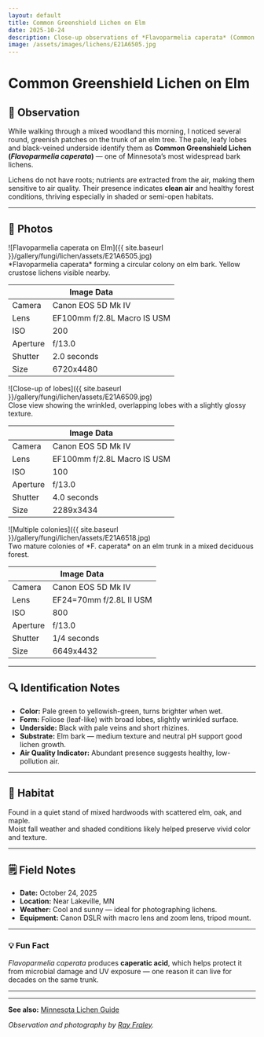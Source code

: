 ```yaml
---
layout: default
title: Common Greenshield Lichen on Elm
date: 2025-10-24
description: Close-up observations of *Flavoparmelia caperata* (Common Greenshield Lichen) on an elm tree in Minnesota.
image: /assets/images/lichens/E21A6505.jpg
---
```


# Common Greenshield Lichen on Elm

## 🌿 Observation
While walking through a mixed woodland this morning, I noticed several round, greenish patches on the trunk of an elm tree. The pale, leafy lobes and black-veined underside identify them as **Common Greenshield Lichen (*Flavoparmelia caperata*)** — one of Minnesota’s most widespread bark lichens.

Lichens do not have roots; nutrients are extracted from the air, making them sensitive to air quality. Their presence indicates **clean air** and healthy forest conditions, thriving especially in shaded or semi-open habitats. 

---

## 📸 Photos
<div class="photo-tile">
    ![Flavoparmelia caperata on Elm]({{ site.baseurl }}/gallery/fungi/lichen/assets/E21A6505.jpg)<br>
    *Flavoparmelia caperata* forming a circular colony on elm bark. Yellow crustose lichens visible nearby.
    <div class="image-meta">
        <table>
            <th colspan="2">Image Data</th>
            <tbody>
                <tr><td>Camera</td><td>Canon EOS 5D Mk IV</td></tr>
                <tr><td>Lens</td><td>EF100mm f/2.8L Macro IS USM</td></tr>
                <tr><td>ISO</td><td>200</td></tr>
                <tr><td>Aperture</td><td>f/13.0</td></tr>
                <tr><td>Shutter</td><td>2.0 seconds</td></tr>
                <tr><td>Size</td><td>6720x4480</td></tr>
            </tbody>
        </table>
    </div>
</div>

<div class="photo-tile">
    ![Close-up of lobes]({{ site.baseurl }}/gallery/fungi/lichen/assets/E21A6509.jpg)<br>
    Close view showing the wrinkled, overlapping lobes with a slightly glossy texture.
    <div class="image-meta">
        <table>
            <th colspan="2">Image Data</th>
            <tbody>
                <tr><td>Camera<td>Canon EOS 5D Mk IV</td></tr>
                <tr><td>Lens<td>EF100mm f/2.8L Macro IS USM</td></tr>
                <tr><td>ISO<td>100</td></tr>
                <tr><td>Aperture<td>f/13.0</td></tr>
                <tr><td>Shutter<td>4.0 seconds</td></tr>
                <tr><td>Size<td>2289x3434</td></tr>
            </tbody>
        </table>
    </div>
</div>

<div class="photo-tile">
    ![Multiple colonies]({{ site.baseurl }}/gallery/fungi/lichen/assets/E21A6518.jpg)<br>
    Two mature colonies of *F. caperata* on an elm trunk in a mixed deciduous forest.
    <div class="image-meta">
        <table>
            <th colspan="2">Image Data</th>
            <tbody>
                <tr><td>Camera<td>Canon EOS 5D Mk IV</td></tr>
                <tr><td>Lens<td>EF24=70mm f/2.8L II USM</td></tr>
                <tr><td>ISO<td>800</td></tr>
                <tr><td>Aperture<td>f/13.0</td></tr>
                <tr><td>Shutter<td>1/4 seconds</td></tr>
                <tr><td>Size<td>6649x4432</td></tr>
            </tbody>
        </table>
    </div>
</div>

---

## 🔍 Identification Notes
- **Color:** Pale green to yellowish-green, turns brighter when wet.  
- **Form:** Foliose (leaf-like) with broad lobes, slightly wrinkled surface.  
- **Underside:** Black with pale veins and short rhizines.  
- **Substrate:** Elm bark — medium texture and neutral pH support good lichen growth.  
- **Air Quality Indicator:** Abundant presence suggests healthy, low-pollution air.  

---

## 🧭 Habitat
Found in a quiet stand of mixed hardwoods with scattered elm, oak, and maple.  
Moist fall weather and shaded conditions likely helped preserve vivid color and texture.

---

## 🗒️ Field Notes
- **Date:** October 24, 2025  
- **Location:** Near Lakeville, MN  
- **Weather:** Cool and sunny — ideal for photographing lichens.  
- **Equipment:** Canon DSLR with macro lens and zoom lens, tripod mount.  

---

### 💡 Fun Fact
*Flavoparmelia caperata* produces **caperatic acid**, which helps protect it from microbial damage and UV exposure — one reason it can live for decades on the same trunk.

---
---
**See also:** [Minnesota Lichen Guide](/field-notes/minnesota-lichen-guide/)

_Observation and photography by [Ray Fraley](https://www.rayfraley.com)._